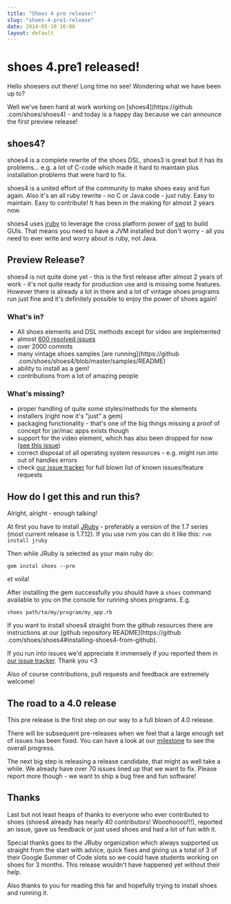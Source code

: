 ```yaml
---
title: "Shoes 4 pre release!"
slug: "shoes-4-pre1-release"
date: 2014-05-10 16:00
layout: default
---
```



# shoes 4.pre1 released!

Hello shoesers out there! Long time no see! Wondering what we have been up to?

Well we've been hard at work working on [shoes4](https://github
.com/shoes/shoes4) - and today is a happy day because we can announce the
first preview release!

## shoes4?

shoes4 is a complete rewrite of the shoes DSL, shoes3 is great but it has its
 problems... e.g. a lot of C-code which made it hard to maintain plus
 installation problems that were hard to fix.

shoes4 is a united effort of the community to make shoes easy and fun again.
Also it's an all ruby rewrite - no C or Java code - just ruby. Easy to
maintain. Easy to contribute! It has been in the making for almost 2 years now.

shoes4 uses [jruby](http://jruby.org/) to leverage the cross platform power of
[swt](http://www.eclipse.org/swt/) to build GUIs. That means you need to have a
JVM installed but don't worry - all you need to ever write and worry about
is ruby, not Java.

## Preview Release?

shoes4 is not quite done yet - this is the first release after almost 2 years
 of work - it's not quite ready for production use and is missing some
 features. However there is already a lot in there and a lot of vintage shoes
  programs run just fine and it's definitely possible to enjoy the power of
  shoes again!

### What's in?

* All shoes elements and DSL methods except for video are implemented
* almost [600 resolved issues](https://github.com/shoes/shoes4/issues?state=closed)
* over 2000 commits
* many vintage shoes samples [are running](https://github
.com/shoes/shoes4/blob/master/samples/README)
* ability to install as a gem!
* contributions from a lot of amazing people

### What's missing?

* proper handling of quite some styles/methods for the elements
* installers (right now it's "just" a gem)
* packaging functionality - that's one of the big things missing a proof of
concept for jar/mac apps exists though
* support for the video element, which has also been dropped for now ([see this issue](https://github.com/shoes/shoes4/issues/113))
* correct disposal of all operating system resources - e.g. might run into
out of handles errors
* check [our issue tracker](https://github.com/shoes/shoes4/issues) for full
blown list of known issues/feature requests

## How do I get this and run this?

Alright, alright - enough talking!

At first you have to install [JRuby](http://jruby.org/) - preferably a
version of the 1.7 series (most current release is 1.7.12). If you use rvm
you can do it like this: `rvm install jruby`

Then while JRuby is selected as your main ruby do:

    gem instal shoes --pre

et voila!

After installing the gem successfully you should have a `shoes` command
available to you on the console for running shoes programs. E.g.

    shoes path/to/my/program/my_app.rb

If you want to install shoes4 straight from the github resources there are
instructions at our [github repository README](https://github
.com/shoes/shoes4#installing-shoes4-from-github).

If you run into issues we'd appreciate it immensely if you reported them in
[our issue tracker](https://github.com/shoes/shoes4/issues). Thank you <3

Also of course contributions, pull requests and feedback are extremely welcome!

## The road to a 4.0 release

This pre release is the first step on our way to a full blown of 4.0
release.

There will be subsequent pre-releases when we feel that a large enough set of
issues has been fixed. You can have a look at our [milestone](https://github.com/shoes/shoes4/issues/milestones) to see the overall progress.

The next big step is releasing a release candidate, that might as well take a
 while. We already have over 70 issues lined up that we want to fix. Please
 report more though - we want to ship a bug free and fun software!

## Thanks

Last but not least heaps of thanks to everyone who ever contributed to shoes
(shoes4 already has nearly 40 contributors! Wooohoooo!!!), reported an issue,
gave us feedback or just used shoes and had a lot of fun with it.

Special thanks goes to the JRuby organization which always supported us
straight from the start with advice, quick fixes and giving us a total of 3
of their Google Summer of Code slots so we could have students working on
shoes for 3 months. This release wouldn't have happened yet without their help.

 Also thanks to you for reading this far and hopefully trying to install
 shoes and running it.
